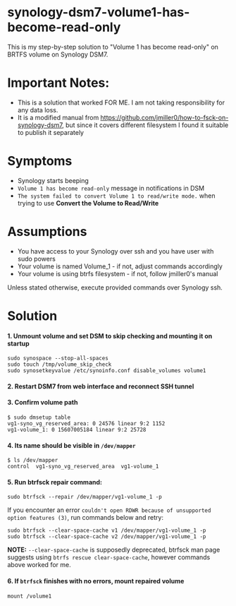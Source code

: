 # synology-dsm7-volume1-has-become-read-only

This is my step-by-step solution to "Volume 1 has become read-only" on BRTFS volume on Synology DSM7.

# Important Notes: 
* This is a solution that worked FOR ME. I am not taking responsibility for any data loss.
* It is a modified manual from https://github.com/jmiller0/how-to-fsck-on-synology-dsm7, but since it covers different filesystem I found it suitable to publish it separately

# Symptoms

* Synology starts beeping 
* `Volume 1 has become read-only` message in notifications in DSM
* `The system failed to convert Volume 1 to read/write mode.` when trying to use **Convert the Volume to Read/Write**

# Assumptions

* You have access to your Synology over ssh and you have user with sudo powers
* Your volume is named Volume_1 - if not, adjust commands accordingly 
* Your volume is using btrfs filesystem - if not, follow jmiller0's manual

Unless stated otherwise, execute provided commands over Synology ssh.

# Solution

#### 1.  Unmount volume and set DSM to skip checking and mounting it on startup
```
sudo synospace --stop-all-spaces
sudo touch /tmp/volume_skip_check
sudo synosetkeyvalue /etc/synoinfo.conf disable_volumes volume1
```

#### 2. Restart DSM7 from web interface and reconnect SSH tunnel

#### 3. Confirm volume path

```
$ sudo dmsetup table
vg1-syno_vg_reserved_area: 0 24576 linear 9:2 1152
vg1-volume_1: 0 15607005184 linear 9:2 25728 
```

#### 4. Its name should be visible in `/dev/mapper`

```
$ ls /dev/mapper 
control  vg1-syno_vg_reserved_area  vg1-volume_1
```

#### 5. Run btrfsck repair command:

```sudo btrfsck --repair /dev/mapper/vg1-volume_1 -p```

If you encounter an error `couldn't open RDWR because of unsupported option features (3)`, run commands below and retry:

```
sudo btrfsck --clear-space-cache v1 /dev/mapper/vg1-volume_1 -p
sudo btrfsck --clear-space-cache v2 /dev/mapper/vg1-volume_1 -p
```

**NOTE:** `--clear-space-cache` is supposedly deprecated, btrfsck man page suggests using `btrfs rescue clear-space-cache`, however commands above worked for me.

#### 6. If `btrfsck` finishes with no errors, mount repaired volume

```mount /volume1```



